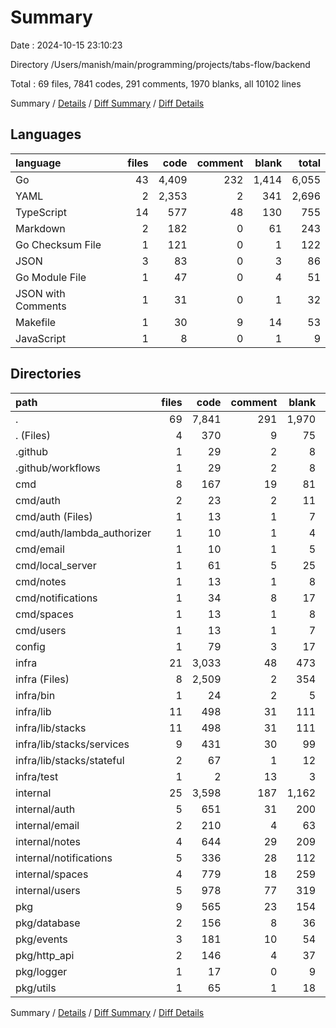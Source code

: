 # Summary

Date : 2024-10-15 23:10:23

Directory /Users/manish/main/programming/projects/tabs-flow/backend

Total : 69 files,  7841 codes, 291 comments, 1970 blanks, all 10102 lines

Summary / [Details](details.md) / [Diff Summary](diff.md) / [Diff Details](diff-details.md)

## Languages
| language | files | code | comment | blank | total |
| :--- | ---: | ---: | ---: | ---: | ---: |
| Go | 43 | 4,409 | 232 | 1,414 | 6,055 |
| YAML | 2 | 2,353 | 2 | 341 | 2,696 |
| TypeScript | 14 | 577 | 48 | 130 | 755 |
| Markdown | 2 | 182 | 0 | 61 | 243 |
| Go Checksum File | 1 | 121 | 0 | 1 | 122 |
| JSON | 3 | 83 | 0 | 3 | 86 |
| Go Module File | 1 | 47 | 0 | 4 | 51 |
| JSON with Comments | 1 | 31 | 0 | 1 | 32 |
| Makefile | 1 | 30 | 9 | 14 | 53 |
| JavaScript | 1 | 8 | 0 | 1 | 9 |

## Directories
| path | files | code | comment | blank | total |
| :--- | ---: | ---: | ---: | ---: | ---: |
| . | 69 | 7,841 | 291 | 1,970 | 10,102 |
| . (Files) | 4 | 370 | 9 | 75 | 454 |
| .github | 1 | 29 | 2 | 8 | 39 |
| .github/workflows | 1 | 29 | 2 | 8 | 39 |
| cmd | 8 | 167 | 19 | 81 | 267 |
| cmd/auth | 2 | 23 | 2 | 11 | 36 |
| cmd/auth (Files) | 1 | 13 | 1 | 7 | 21 |
| cmd/auth/lambda_authorizer | 1 | 10 | 1 | 4 | 15 |
| cmd/email | 1 | 10 | 1 | 5 | 16 |
| cmd/local_server | 1 | 61 | 5 | 25 | 91 |
| cmd/notes | 1 | 13 | 1 | 8 | 22 |
| cmd/notifications | 1 | 34 | 8 | 17 | 59 |
| cmd/spaces | 1 | 13 | 1 | 8 | 22 |
| cmd/users | 1 | 13 | 1 | 7 | 21 |
| config | 1 | 79 | 3 | 17 | 99 |
| infra | 21 | 3,033 | 48 | 473 | 3,554 |
| infra (Files) | 8 | 2,509 | 2 | 354 | 2,865 |
| infra/bin | 1 | 24 | 2 | 5 | 31 |
| infra/lib | 11 | 498 | 31 | 111 | 640 |
| infra/lib/stacks | 11 | 498 | 31 | 111 | 640 |
| infra/lib/stacks/services | 9 | 431 | 30 | 99 | 560 |
| infra/lib/stacks/stateful | 2 | 67 | 1 | 12 | 80 |
| infra/test | 1 | 2 | 13 | 3 | 18 |
| internal | 25 | 3,598 | 187 | 1,162 | 4,947 |
| internal/auth | 5 | 651 | 31 | 200 | 882 |
| internal/email | 2 | 210 | 4 | 63 | 277 |
| internal/notes | 4 | 644 | 29 | 209 | 882 |
| internal/notifications | 5 | 336 | 28 | 112 | 476 |
| internal/spaces | 4 | 779 | 18 | 259 | 1,056 |
| internal/users | 5 | 978 | 77 | 319 | 1,374 |
| pkg | 9 | 565 | 23 | 154 | 742 |
| pkg/database | 2 | 156 | 8 | 36 | 200 |
| pkg/events | 3 | 181 | 10 | 54 | 245 |
| pkg/http_api | 2 | 146 | 4 | 37 | 187 |
| pkg/logger | 1 | 17 | 0 | 9 | 26 |
| pkg/utils | 1 | 65 | 1 | 18 | 84 |

Summary / [Details](details.md) / [Diff Summary](diff.md) / [Diff Details](diff-details.md)